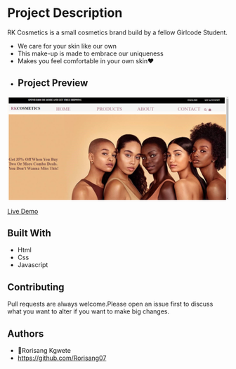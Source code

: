 # Project Description
RK Cosmetics is a small cosmetics brand build by a fellow Girlcode Student.
* We care for your skin like our own
* This make-up is made to embrace our uniqueness
* Makes you feel comfortable in your own skin❤
* ## Project Preview

![Project Screenshot](images/screenshot.png)

[Live Demo](https://rorisang07.github.io/Beautyline/)

## Built With
 * Html
 * Css
 * Javascript
## Contributing
Pull requests are always welcome.Please open an issue first to discuss what you want to alter if you want to make big changes.

## Authors
* 👤Rorisang Kgwete
* https://github.com/Rorisang07
